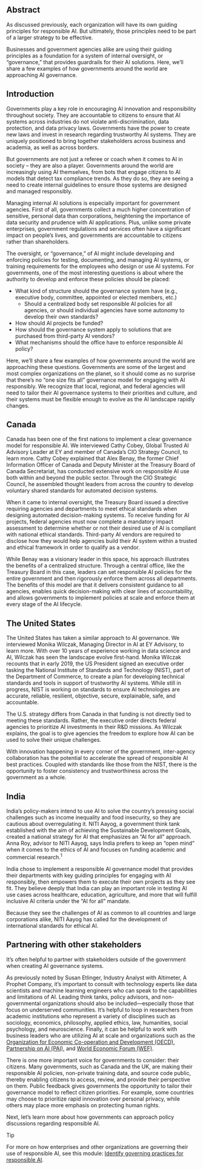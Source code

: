 ## Abstract

As discussed previously, each organization will have its own guiding principles for responsible AI. But ultimately, those principles need to be part of a larger strategy to be effective.

Businesses and government agencies alike are using their guiding principles as a foundation for a system of internal oversight, or “governance,” that provides guardrails for their AI solutions. Here, we’ll share a few examples of how governments around the world are approaching AI governance.

## Introduction

Governments play a key role in encouraging AI innovation and responsibility throughout society. They are accountable to citizens to ensure that AI systems across industries do not violate anti-discrimination, data protection, and data privacy laws. Governments have the power to create new laws and invest in research regarding trustworthy AI systems. They are uniquely positioned to bring together stakeholders across business and academia, as well as across borders.

But governments are not just a referee or coach when it comes to AI in society – they are also a player. Governments around the world are increasingly using AI themselves, from bots that engage citizens to AI models that detect tax compliance trends. As they do so, they are seeing a need to create internal guidelines to ensure those systems are designed and managed responsibly.

Managing internal AI solutions is especially important for government agencies. First of all, governments collect a much higher concentration of sensitive, personal data than corporations, heightening the importance of data security and prudence with AI applications. Plus, unlike some private enterprises, government regulations and services often have a significant impact on people’s lives, and governments are accountable to citizens rather than shareholders.

The oversight, or “governance,” of AI might include developing and enforcing policies for testing, documenting, and managing AI systems, or training requirements for the employees who design or use AI systems. For governments, one of the most interesting questions is about where the authority to develop and enforce these policies should be placed:

* What kind of structure should the governance system have (e.g., executive body, committee, appointed or elected members, etc.)
  * Should a centralized body set responsible AI policies for all agencies, or should individual agencies have some autonomy to develop their own standards?
* How should AI projects be funded?
* How should the governance system apply to solutions that are purchased from third-party AI vendors?
* What mechanisms should the office have to enforce responsible AI policy?

Here, we’ll share a few examples of how governments around the world are approaching these questions. Governments are some of the largest and most complex organizations on the planet, so it should come as no surprise that there’s no “one size fits all” governance model for engaging with AI responsibly. We recognize that local, regional, and federal agencies will need to tailor their AI governance systems to their priorities and culture, and their systems must be flexible enough to evolve as the AI landscape rapidly changes.

## Canada

Canada has been one of the first nations to implement a clear governance model for responsible AI. We interviewed Cathy Cobey, Global Trusted AI Advisory Leader at EY and member of Canada’s CIO Strategy Council, to learn more. Cathy Cobey explained that Alex Benay, the former Chief Information Officer of Canada and Deputy Minister at the Treasury Board of Canada Secretariat, has conducted extensive work on responsible AI use both within and beyond the public sector. Through the CIO Strategic Council, he assembled thought leaders from across the country to develop voluntary shared standards for automated decision systems.

When it came to internal oversight, the Treasury Board issued a directive requiring agencies and departments to meet ethical standards when designing automated decision-making systems. To receive funding for AI projects, federal agencies must now complete a mandatory impact assessment to determine whether or not their desired use of AI is compliant with national ethical standards. Third-party AI vendors are required to disclose how they would help agencies build their AI system within a trusted and ethical framework in order to qualify as a vendor.

While Benay was a visionary leader in this space, his approach illustrates the benefits of a centralized structure. Through a central office, like the Treasury Board in this case, leaders can set responsible AI policies for the entire government and then rigorously enforce them across all departments. The benefits of this model are that it delivers consistent guidance to all agencies, enables quick decision-making with clear lines of accountability, and allows governments to implement policies at scale and enforce them at every stage of the AI lifecycle.

## The United States

The United States has taken a similar approach to AI governance. We interviewed Monika Wilczak, Managing Director in AI at EY Advisory, to learn more. With over 10 years of experience working in data science and AI, Wilczak has seen the landscape evolve first-hand. Monika Wilczak recounts that in early 2019, the US President signed an executive order tasking the National Institute of Standards and Technology (NIST), part of the Department of Commerce, to create a plan for developing technical standards and tools in support of trustworthy AI systems. While still in progress, NIST is working on standards to ensure AI technologies are accurate, reliable, resilient, objective, secure, explainable, safe, and accountable.

The U.S. strategy differs from Canada in that funding is not directly tied to meeting these standards. Rather, the executive order directs federal agencies to prioritize AI investments in their R&D missions. As Wilczak explains, the goal is to give agencies the freedom to explore how AI can be used to solve their unique challenges.

With innovation happening in every corner of the government, inter-agency collaboration has the potential to accelerate the spread of responsible AI best practices. Coupled with standards like those from the NIST, there is the opportunity to foster consistency and trustworthiness across the government as a whole.

## India

India’s policy-makers intend to use AI to solve the country’s pressing social challenges such as income inequality and food insecurity, so they are cautious about overregulating it. NITI Aayog, a government think tank established with the aim of achieving the Sustainable Development Goals, created a national strategy for AI that emphasizes an “AI for all” approach. Anna Roy, advisor to NITI Aayog, says India prefers to keep an “open mind” when it comes to the ethics of AI and focuses on funding academic and commercial research.<sup>1</sup>

India chose to implement a responsible AI governance model that provides their departments with key guiding principles for engaging with AI responsibly, then empowers them to execute their own projects as they see fit. They believe deeply that India can play an important role in testing AI use cases across healthcare, education, agriculture, and more that will fulfill inclusive AI criteria under the “AI for all” mandate.

Because they see the challenges of AI as common to all countries and large corporations alike, NITI Aayog has called for the development of international standards for ethical AI.

## Partnering with other stakeholders

It’s often helpful to partner with stakeholders outside of the government when creating AI governance systems.

As previously noted by Susan Etlinger, Industry Analyst with Altimeter, A Prophet Company, it’s important to consult with technology experts like data scientists and machine learning engineers who can speak to the capabilities and limitations of AI. Leading think tanks, policy advisors, and non-governmental organizations should also be included—especially those that focus on underserved communities. It’s helpful to loop in researchers from academic institutions who represent a variety of disciplines such as sociology, economics, philosophy, applied ethics, law, humanities, social psychology, and neuroscience. Finally, it can be helpful to work with business leaders who are utilizing AI at scale and organizations such as the [Organization for Economic Co-operation and Development (OECD)](https://www.oecd.org), [Partnership on AI (PAI)](https://www.partnershiponai.org), and [World Economic Forum (WEF)](https://www.weforum.org).

There is one more important voice for governments to consider: their citizens. Many governments, such as Canada and the UK, are making their responsible AI policies, non-private training data, and source code public, thereby enabling citizens to access, review, and provide their perspective on them. Public feedback gives governments the opportunity to tailor their governance model to reflect citizen priorities. For example, some countries may choose to prioritize rapid innovation over personal privacy, while others may place more emphasis on protecting human rights.

Next, let’s learn more about how governments can approach policy discussions regarding responsible AI.

> [!TIP]
> For more on how enterprises and other organizations are governing their use of responsible AI, see this module: [Identify governing practices for responsible AI](https://docs.microsoft.com/learn/modules/responsible-ai-governing-practices/index).
